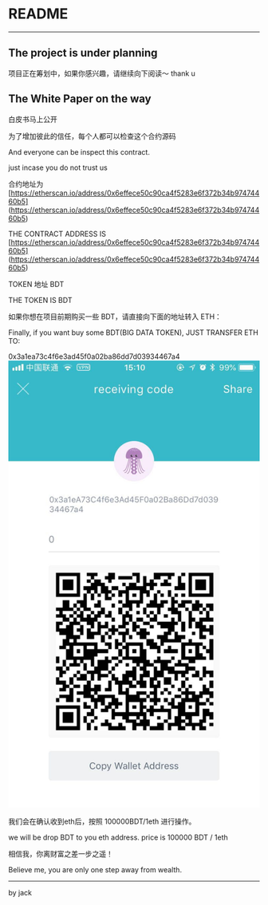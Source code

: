 # README
----
## The project is under planning
项目正在筹划中，如果你感兴趣，请继续向下阅读～ thank u

## The White Paper on the way
白皮书马上公开

为了增加彼此的信任，每个人都可以检查这个合约源码

And everyone can be inspect this contract.

just incase you do not trust us

合约地址为 [https://etherscan.io/address/0x6effece50c90ca4f5283e6f372b34b97474460b5] (https://etherscan.io/address/0x6effece50c90ca4f5283e6f372b34b97474460b5)

THE CONTRACT ADDRESS IS [https://etherscan.io/address/0x6effece50c90ca4f5283e6f372b34b97474460b5] (https://etherscan.io/address/0x6effece50c90ca4f5283e6f372b34b97474460b5)

TOKEN 地址 BDT

THE TOKEN IS BDT

如果你想在项目前期购买一些 BDT，请直接向下面的地址转入 ETH：

Finally, if you want buy some BDT(BIG DATA TOKEN), JUST TRANSFER ETH TO:

0x3a1ea73c4f6e3ad45f0a02ba86dd7d03934467a4
![image](images/qrcode.jpeg)

我们会在确认收到eth后，按照 100000BDT/1eth 进行操作。

we will be drop BDT to you eth address. price is 100000 BDT / 1eth

相信我，你离财富之差一步之遥！

Believe me, you are only one step away from wealth.

----

by jack